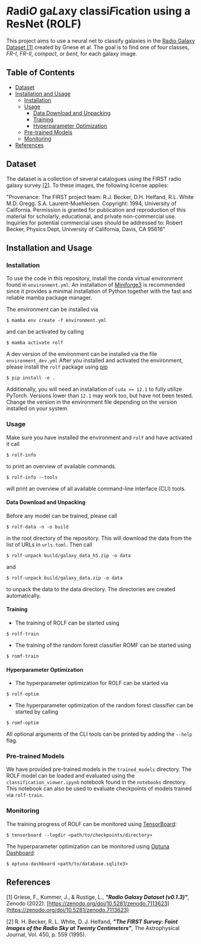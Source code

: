 # *R*adi*O* ga*L*axy classi*F*ication using a ResNet (ROLF)

This project aims to use a neural net to classify galaxies in the
[Radio Galaxy Dataset [1]](https://zenodo.org/records/7120632) created by Griese et al.
The goal is to find one of four classes, *FR-I*, *FR-II*, *compact*, or *bent*,
for each galaxy image.

## Table of Contents

* [Dataset](#dataset)
* [Installation and Usage](#installation-and-usage)
  * [Installation](#installation)
  * [Usage](#usage)
    * [Data Download and Unpacking](#data-download-and-unpacking)
    * [Training](#training)
    * [Hyperparameter Optimization](#hyperparameter-optimization)
  * [Pre-trained Models](#pre-trained-models)
  * [Monitoring](#monitoring)
* [References](#references)

## Dataset

The dataset is a collection of several catalogues using the FIRST radio galaxy
survey [[2]](https://ui.adsabs.harvard.edu/abs/1995ApJ...450..559B/abstract).
To these images, the following license applies:

"Provenance: The FIRST project team: R.J. Becker, D.H. Helfand, R.L. White M.D. Gregg. S.A. Laurent-Muehleisen.
Copyright: 1994, University of California. Permission is granted for publication and reproduction of this material
for scholarly, educational, and private non-commercial use. Inquiries for potential commercial uses should be
addressed to: Robert Becker, Physics Dept, University of California, Davis, CA 95616"


## Installation and Usage

### Installation

To use the code in this repository, install the conda virtual environment found in
`environment.yml`. An installation of [Miniforge3](https://github.com/conda-forge/miniforge) is recommended since
it provides a minimal installation of Python together with the fast and reliable mamba package
manager.

The environment can be installed via
```
$ mamba env create -f environment.yml
```
and can be activated by calling
```
$ mamba activate rolf
```

A dev version of the environment can be installed via the file `environment_dev.yml`
After you installed and activated the environment, please install the `rolf` package
using [pip](https://pypi.org/project/pip/)
```
$ pip install -e .
```

Additionally, you will need an installation of `cuda >= 12.1` to fully utilize PyTorch.
Versions lower than `12.1` may work too, but have not been tested. Change the version
in the environment file depending on the version installed on your system.

### Usage
Make sure you have installed the environment and `rolf` and have activated it
call
```
$ rolf-info
```
to print an overview of available commands.
```
$ rolf-info --tools
```
will print an overview of all available command-line interface (CLI) tools.

#### Data Download and Unpacking
Before any model can be trained, please call
```
$ rolf-data -n -o build
```
in the root directory of the repository. This will download the data from the
list of URLs in `urls.toml`. Then call
```
$ rolf-unpack build/galaxy_data_h5.zip -o data
```
and
```
$ rolf-unpack build/galaxy_data.zip -o data
```
to unpack the data to the data directory. The directories are created automatically.

#### Training
- The training of ROLF can be started using
```
$ rolf-train
```
- The training of the random forest classifier ROMF can be started using
```
$ romf-train
```

#### Hyperparameter Optimization
- The hyperparameter optimization for ROLF can be started via
```
$ rolf-optim
```
- The hyperparameter optimization of the random forest classifier can be started by calling
```
$ romf-optim
```
All optional arguments of the CLI tools can be printed by adding the `--help` flag.

### Pre-trained Models
We have provided pre-trained models in the `trained_models` directory.
The ROLF model can be loaded and evaluated using the `classification_viewer.ipynb` notebook
found in the `notebooks` directory. This notebook can also be used to evaluate checkpoints
of models trained via `rolf-train`.

### Monitoring
The training progress of ROLF can be monitored using [TensorBoard](https://www.tensorflow.org/tensorboard):
```
$ tensorboard --logdir <path/to/checkpoints/directory>
```
The hyperparameter optimization can be monitored using [Optuna Dashboard](https://optuna-dashboard.readthedocs.io/en/latest/):
```
$ optuna-dashboard <path/to/database.sqlite3>
```

## References
[1] Griese, F., Kummer, J., & Rustige, L., ***"Radio Galaxy Dataset (v0.1.3)"***, Zenodo (2022).
[https://zenodo.org/doi/10.5281/zenodo.7113623](https://zenodo.org/doi/10.5281/zenodo.7113623)

[2] R. H. Becker, R. L. White, D. J. Helfand, ***"The FIRST Survey: Faint Images of the Radio Sky at Twenty Centimeters"***,
The Astrophysical Journal, Vol. 450, p. 559 (1995).

